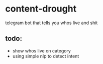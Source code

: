 # content-drought
telegram bot that tells you whos live and shit

## todo:
- show whos live on category
- using simple nlp to detect intent
